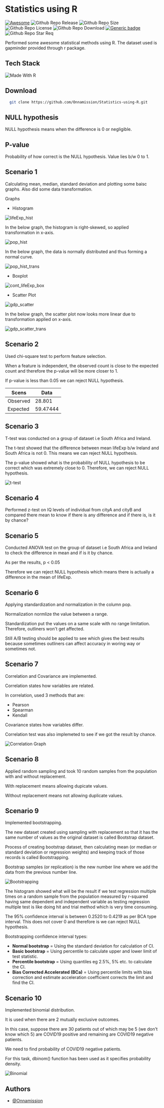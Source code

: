 # Statistics using R

[![Awesome](https://cdn.rawgit.com/sindresorhus/awesome/d7305f38d29fed78fa85652e3a63e154dd8e8829/media/badge.svg)](https://github.com/sindresorhus/awesome)
![Github Repo Release](https://img.shields.io/github/release-date/Onnamission/Statistics-using-R)
![Github Repo Size](https://img.shields.io/github/repo-size/Onnamission/Statistics-using-R)
![Github Repo License](https://img.shields.io/github/license/Onnamission/Statistics-using-R)
![Github Repo Download](https://img.shields.io/github/downloads/Onnamission/Statistics-using-R/total)
[![Generic badge](https://img.shields.io/badge/maintained-yes-<COLOR>.svg)](https://shields.io/)
![Github Repo Star Req](https://img.shields.io/badge/%F0%9F%8C%9F-If%20Useful-BC4E99)

Performed some awesome statistical methods using R. The dataset used is gapminder provided through r package.

## Tech Stack

![Made With R](https://img.shields.io/badge/-r-165CAA?style=for-the-badge&labelColor=grey&logo=r&logoColor=white)

## Download

```bash
  git clone https://github.com/Onnamission/Statistics-using-R.git
```

## NULL hypothesis

NULL hypothesis means when the difference is 0 or negligible.

## P-value

Probability of how correct is the NULL hypothesis. Value lies b/w 0 to 1.

## Scenario 1

Calculating mean, median, standard deviation and plotting some baisc graphs. Also did some data transformation.

Graphs

 - Histogram

 ![lifeExp_hist](Results/lifeExp_hist.png)

 In the below graph, the histogram is right-skewed, so applied transformation in x-axis.

 ![pop_hist](Results/pop_hist.png)
 
 In the below graph, the data is normally distributed and thus forming a normal curve.

 ![pop_hist_trans](Results/pop_hist_trans.png)

 - Boxplot

 ![cont_lifeExp_box](Results/cont_lifeExp_box.png)

 - Scatter Plot

 ![gdp_scatter](Results/gdp_scatter.png)

 In the below graph, the scatter plot now looks more linear due to transformation applied on x-axis.

 ![gdp_scatter_trans](Results/gdp_scatter_trans.png)

## Scenario 2

Used chi-square test to perform feature selection. 

When a feature is independent, the observed count is close to the expected count and therefore the p-value will be more closer to 1.

If p-value is less than 0.05 we can reject NULL hypothesis.

| Scens          | Data    |
| ----------------- | --------|
| Observed | 28.801 |
| Expected | 59.47444 |

## Scenario 3

T-test was conducted on a group of dataset i.e South Africa and Ireland.

The t-test showed that the difference between mean lifeExp b/w Ireland and South Africa is not 0. This means we can reject NULL hypothesis.

The p-value showed what is the probability of NULL hypothesis to be correct which was extremely close to 0. Therefore, we can reject NULL hypothesis.

![t-test](Results/t_test.png)

## Scenario 4

Performed z-test on IQ levels of individual from cityA and cityB and compared there mean to know if there is any difference and if there is, is it by chance?

## Scenario 5

Conducted ANOVA test on the group of dataset i.e South Africa and Ireland to check the difference in mean and if is it by chance.

As per the results, p < 0.05

Therefore we can reject NULL hypothesis which means there is actually a difference in the mean of lifeExp.

## Scenario 6

Applying standardization and normalization in the column pop.

Normalization normlize the value between a range.

Standardization put the values on a same scale with no range limitation. Therefore, outliners won't get affected.

Still A/B testing should be applied to see which gives the best results because sometimes outliners can affect accuracy in woring way or sometimes not.

## Scenario 7

Correlation and Covariance are implemented.

Correlation states how variables are related.

In correlation, used 3 methods that are:

 - Pearson
 - Spearman
 - Kendall

Covariance states how variables differ.

Correlation test was also implemeted to see if we got the result by chance.

![Correlation Graph](Results/corr_graph.png)

## Scenario 8

Applied random sampling and took 10 random samples from the population with and without replacement.

With replacement means allowing dupicate values.

Without replacement means not allowing duplicate values.

## Scenario 9

Implemented bootstrapping.

The new dataset created using sampling with replacement so that it has the same number of values as the original dataset is called Bootstrap dataset.

Process of creating bootstrap dataset, then calculating mean (or median or standard deviation or regression weights) and keeping track of those records is called Bootstrapping.

Bootstrap samples (or replication) is the new number line where we add the data from the previous number line.

![Bootstrapping](Results/boot.png)

The histogram showed what will be the result if we test regression multiple times on a random sample from the population measured by r-squared having same dependent and independent variable as testing regression multiple test is like doing hit and trial method which is very time consuming.

The 95% confidence interval is between 0.2520 to 0.4219 as per BCA type interval. This does not cover 0 and therefore is we can reject NULL hypothesis.

Bootstrapping confidence interval types:

 - <b>Normal bootstrap</b> = Using the standard deviation for calculation of CI.
 - <b>Basic bootstrap</b> = Using percentile to calculate upper and lower limit of test statistic.
 - <b>Percentile bootstrap</b> = Using quantiles eg 2.5%, 5% etc. to calculate the CI. 
 - <b>Bias Corrected Accelerated (BCa)</b> = Using percentile limits with bias correction and estimate acceleration coefficient corrects the limit and find the CI. 
 
 ## Scenario 10

Implemented binomial distribution.

It is used when there are 2 mutually exclusive outcomes.

In this case, suppose there are 30 patients out of which may be 5 (we don't know which 5) are COVID19 positive and remaining are COVID19 negative patients.

We need to find probability of COVID19 negative patients.

For this task, dbinom() function has been used as it specifies probability density.

![Binomial](Results/binomial.png)
 
 ## Authors

- [@Onnamission](https://www.github.com/Onnamission)

